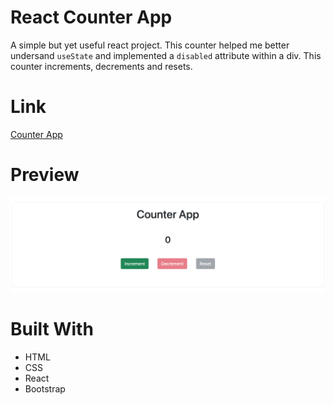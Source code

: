 # React Counter App
A simple but yet useful react project. This counter helped me better undersand `useState` and  implemented a `disabled` attribute within a div. This counter increments, decrements and resets.

# Link
[Counter App](https://trivera777.github.io/ReactCounter/)

# Preview
![Counter](./public/assets/counter.png)

# Built With
- HTML
- CSS
- React
- Bootstrap 
